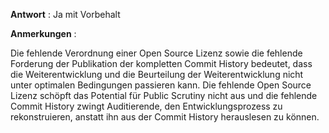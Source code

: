 **Antwort** : Ja mit Vorbehalt

**Anmerkungen** :

Die fehlende Verordnung einer Open Source Lizenz sowie die fehlende Forderung der Publikation der kompletten Commit History bedeutet, dass die Weiterentwicklung und die Beurteilung der Weiterentwicklung nicht unter optimalen Bedingungen passieren kann. Die fehlende Open Source Lizenz schöpft das Potential für Public Scrutiny nicht aus und die fehlende Commit History zwingt Auditierende, den Entwicklungsprozess zu rekonstruieren, anstatt ihn aus der Commit History herauslesen zu können.


